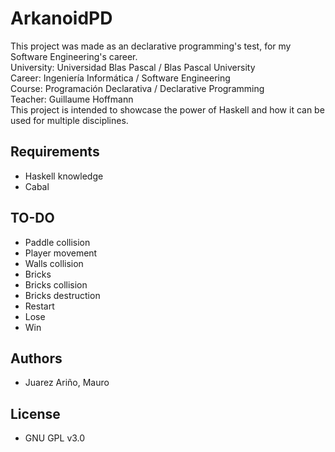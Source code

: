 # ArkanoidPD

This project was made as an declarative programming's test, for my Software Engineering's career.  
University: Universidad Blas Pascal / Blas Pascal University  
Career: Ingeniería Informática / Software Engineering  
Course: Programación Declarativa / Declarative Programming  
Teacher: Guillaume Hoffmann  
This project is intended to showcase the power of Haskell and how it can be used for multiple disciplines.

## Requirements

- Haskell knowledge  
- Cabal

## TO-DO

- Paddle collision  
- Player movement  
- Walls collision  
- Bricks  
- Bricks collision  
- Bricks destruction  
- Restart  
- Lose  
- Win

## Authors

- Juarez Ariño, Mauro

## License

- GNU GPL v3.0